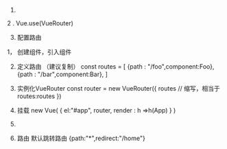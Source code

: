 1.

2 . Vue.use(VueRouter)

3. 配置路由

1， 创建组件，引入组件

2.  定义路由 （建议复制）
    const routes = [
      {path : "/foo",component:Foo},
      {path : "/bar",component:Bar},
    ]

3. 实例化VueRouter
   const router = new VueRouter({
     routes // 缩写，相当于 routes:routes
   })

4. 挂载
   new Vue(
     {
       el:"#app",
       router,
       render : h =>h(App)
     }
   )

5. <router-view></router-view>

6. 路由
   默认跳转路由
    {path:"*",redirect:"/home"}
